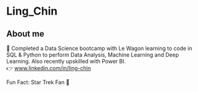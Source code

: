 # Ling_Chin
## About me
:muscle: Completed a Data Science bootcamp with Le Wagon learning to code in SQL & Python to perform Data Analysis, Machine Learning and Deep Learning. Also recently upskilled with Power BI.  
:point_right: www.linkedin.com/in/ling-chin

Fun Fact: Star Trek Fan :vulcan_salute:

